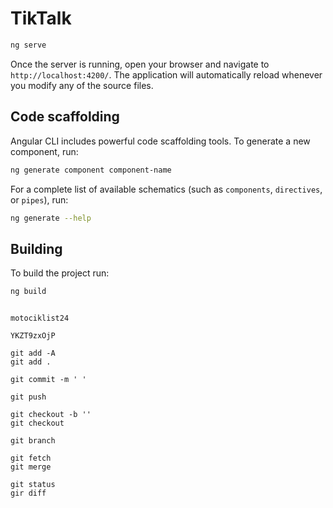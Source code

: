 # TikTalk


```bash
ng serve
```

Once the server is running, open your browser and navigate to `http://localhost:4200/`. The application will automatically reload whenever you modify any of the source files.

## Code scaffolding

Angular CLI includes powerful code scaffolding tools. To generate a new component, run:

```bash
ng generate component component-name
```

For a complete list of available schematics (such as `components`, `directives`, or `pipes`), run:

```bash
ng generate --help
```

## Building

To build the project run:

```bash
ng build
```

```

motociklist24

YKZT9zxOjP

```


```
git add -A
git add .
```

```
git commit -m ' '
```

```
git push
```

```
git checkout -b ''
git checkout
```


```
git branch
```


```
git fetch
git merge 
```


```
git status
gir diff

```

